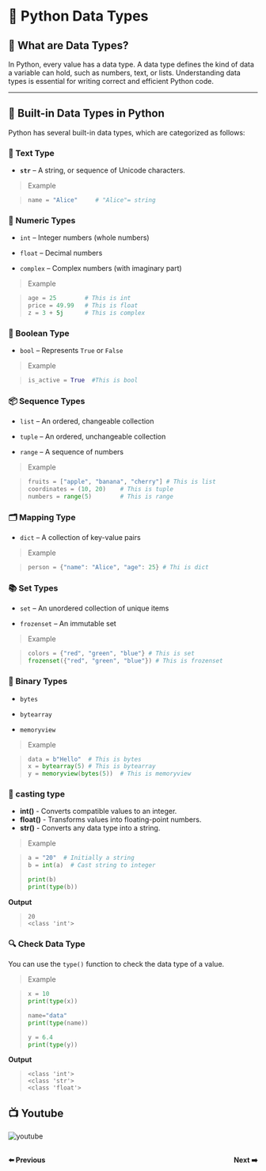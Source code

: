 # 📘 Python Data Types

## 📘 What are Data Types?
In Python, every value has a data type. A data type defines the kind of data a variable can hold, such as numbers, text, or lists. Understanding data types is essential for writing correct and efficient Python code.

---

## 🔢 Built-in Data Types in Python

Python has several built-in data types, which are categorized as follows:

### 🔣 Text Type
- **`str`** – A string, or sequence of Unicode characters.

> Example

>```python
>name = "Alice"     # "Alice"= string
>```

### 🔢 Numeric Types
- `int` – Integer numbers (whole numbers)

- `float` – Decimal numbers

- `complex` – Complex numbers (with imaginary part)
> Example

>```python 
>age = 25        # This is int
>price = 49.99   # This is float
>z = 3 + 5j      # This is complex
>```
### 🔘 Boolean Type
- `bool` – Represents `True` or `False`
> Example

>```python
>is_active = True  #This is bool
>```
### 📦 Sequence Types
- `list` – An ordered, changeable collection

- `tuple` – An ordered, unchangeable collection

- `range` – A sequence of numbers
> Example

>```python
>fruits = ["apple", "banana", "cherry"] # This is list
>coordinates = (10, 20)    # This is tuple
>numbers = range(5)        # This is range
>```
### 🗂️ Mapping Type
- `dict` – A collection of key-value pairs
>Example

>```python
>person = {"name": "Alice", "age": 25} # Thi is dict
>```
### 📚 Set Types
- `set` – An unordered collection of unique items

- `frozenset` – An immutable set

>Example

>```python
>colors = {"red", "green", "blue"} # This is set
>frozenset({"red", "green", "blue"}) # This is frozenset
>```
### 💾 Binary Types
- `bytes`

- `bytearray`

- `memoryview`
>Example

>```python
>data = b"Hello"  # This is bytes
>x = bytearray(5) # This is bytearray
>y = memoryview(bytes(5))  # This is memoryview
>```
### 🔄 casting type
- **int()** - Converts compatible values to an integer.
- **float()** - Transforms values into floating-point numbers.
- **str()** - Converts any data type into a string.
> Example

>```python
>a = "20"  # Initially a string
>b = int(a)  # Cast string to integer
>
>print(b)       
>print(type(b)) 
>```

**Output**

>```
> 20
> <class 'int'>
>```
### 🔍 Check Data Type
You can use the `type()` function to check the data type of a value.
>Example

>```python
>x = 10
>print(type(x)) 
> 
>name="data"
>print(type(name)) 
>
>y = 6.4
>print(type(y))  
>```

**Output**

>```
> <class 'int'>
> <class 'str'>
> <class 'float'>
>```

## 📺 Youtube
![youtube]()

<div style="display: flex; justify-content: space-between; margin-top: 30px;">
  <a
  href="python_chapter_5.2_Assign_variable.md" style="text-decoration: none; font-weight: bold;">⬅️ Previous</a>
  <a href="python_chapter_7_python_operator.md" style="text-decoration: none; font-weight: bold;">Next ➡️</a>
</div>
